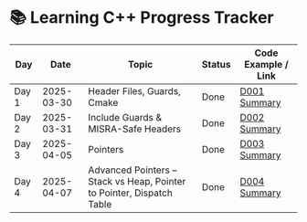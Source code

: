 # 📚 Learning C++ Progress Tracker

| Day   | Date       | Topic                                                                 | Status | Code Example / Link                                |
| ----- | ---------- | --------------------------------------------------------------------- | ------ | -------------------------------------------------- |
| Day 1 | 2025-03-30 | Header Files, Guards, Cmake                                           | Done   | [D001 Summary](./D001-header-files/README.md)      |
| Day 2 | 2025-03-31 | Include Guards & MISRA-Safe Headers                                   | Done   | [D002 Summary](./D002-include-guards/README.md)    |
| Day 3 | 2025-04-05 | Pointers                                                              | Done   | [D003 Summary](./D003-pointers/README.md)          |
| Day 4 | 2025-04-07 | Advanced Pointers – Stack vs Heap, Pointer to Pointer, Dispatch Table | Done   | [D004 Summary](./D004-pointers-advanced/README.md) |
